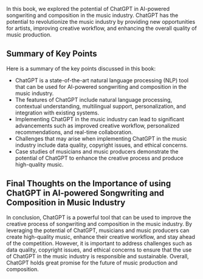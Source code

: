 
In this book, we explored the potential of ChatGPT in AI-powered songwriting and composition in the music industry. ChatGPT has the potential to revolutionize the music industry by providing new opportunities for artists, improving creative workflow, and enhancing the overall quality of music production.

Summary of Key Points
---------------------

Here is a summary of the key points discussed in this book:

* ChatGPT is a state-of-the-art natural language processing (NLP) tool that can be used for AI-powered songwriting and composition in the music industry.
* The features of ChatGPT include natural language processing, contextual understanding, multilingual support, personalization, and integration with existing systems.
* Implementing ChatGPT in the music industry can lead to significant advancements such as improved creative workflow, personalized recommendations, and real-time collaboration.
* Challenges that may arise when implementing ChatGPT in the music industry include data quality, copyright issues, and ethical concerns.
* Case studies of musicians and music producers demonstrate the potential of ChatGPT to enhance the creative process and produce high-quality music.

Final Thoughts on the Importance of using ChatGPT in AI-powered Songwriting and Composition in Music Industry
-------------------------------------------------------------------------------------------------------------

In conclusion, ChatGPT is a powerful tool that can be used to improve the creative process of songwriting and composition in the music industry. By leveraging the potential of ChatGPT, musicians and music producers can create high-quality music, enhance their creative workflow, and stay ahead of the competition. However, it is important to address challenges such as data quality, copyright issues, and ethical concerns to ensure that the use of ChatGPT in the music industry is responsible and sustainable. Overall, ChatGPT holds great promise for the future of music production and composition.